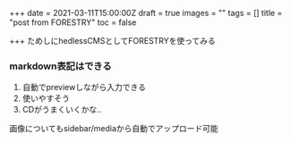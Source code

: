 +++
date = 2021-03-11T15:00:00Z
draft = true
images = ""
tags = []
title = "post from FORESTRY"
toc = false

+++
ためしにhedlessCMSとしてFORESTRYを使ってみる

### markdown表記はできる

1. 自動でpreviewしながら入力できる
2. 使いやすそう
3. CDがうまくいくかな..

画像についてもsidebar/mediaから自動でアップロード可能